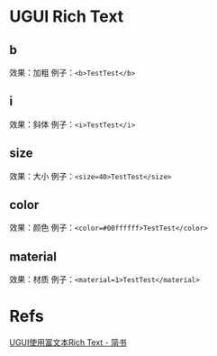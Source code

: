 # UGUI Rich Text
## b
效果：加粗
例子：`<b>TestTest</b>`
## i
效果：斜体
例子：`<i>TestTest</i>`
## size
效果：大小
例子：`<size=40>TestTest</size>`
## color
效果：颜色
例子：`<color=#00ffffff>TestTest</color>`
## material
效果：材质
例子：`<material=1>TestTest</material>`

# Refs
[UGUI使用富文本Rich Text - 简书](https://www.jianshu.com/p/e9efe7e6e02b)